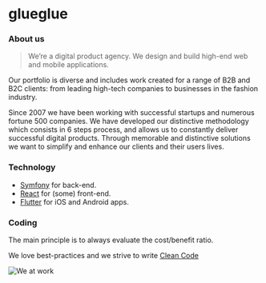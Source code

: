 # glueglue

### About us
>We’re a digital product agency. We design and build high-end web and mobile applications.

Our portfolio is diverse and includes work created for a range of B2B and B2C clients: from leading high-tech companies to businesses in the fashion industry.

Since 2007 we have been working with successful startups and numerous fortune 500 companies. We have developed our distinctive methodology which consists in 6 steps process, and allows us to constantly deliver successful digital products.
Through memorable and distinctive solutions we want to simplify and enhance our clients and their users lives.

### Technology
- [Symfony](https://www.symfony.com) for back-end.
- [React](https://it.reactjs.org) for (some) front-end.
- [Flutter](https://flutter.dev) for iOS and Android apps.

### Coding
The main principle is to always evaluate the cost/benefit ratio.

We love best-practices and we strive to write [Clean Code](https://gist.github.com/wojteklu/73c6914cc446146b8b533c0988cf8d29)

![We at work](https://www.glueglue.com/wp-content/uploads/glueglue-sketch-glasswall.jpg)
